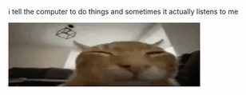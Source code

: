 i tell the computer to do things and sometimes it actually listens to me
<!--START_SECTION:update_image-->
<img src=https://raw.githubusercontent.com/sneakykestrel/sneakykestrel/main/.github/images/explosive-fling.gif height="" width="" align=left alt=kitty />
<!--END_SECTION:update_image-->

